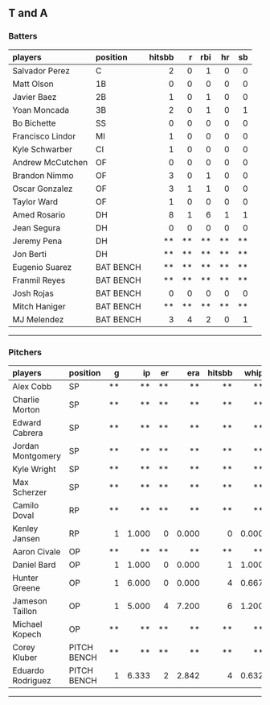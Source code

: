 ## T and A

### Batters

 
|players          |position  | hitsbb|  r| rbi| hr| sb| 
|:----------------|:---------|------:|--:|---:|--:|--:| 
|Salvador Perez   |C         |      2|  0|   1|  0|  0| 
|Matt Olson       |1B        |      0|  0|   0|  0|  0| 
|Javier Baez      |2B        |      1|  0|   1|  0|  0| 
|Yoan Moncada     |3B        |      2|  0|   1|  0|  1| 
|Bo Bichette      |SS        |      0|  0|   0|  0|  0| 
|Francisco Lindor |MI        |      1|  0|   0|  0|  0| 
|Kyle Schwarber   |CI        |      1|  0|   0|  0|  0| 
|Andrew McCutchen |OF        |      0|  0|   0|  0|  0| 
|Brandon Nimmo    |OF        |      3|  0|   1|  0|  0| 
|Oscar Gonzalez   |OF        |      3|  1|   1|  0|  0| 
|Taylor Ward      |OF        |      1|  0|   0|  0|  0| 
|Amed Rosario     |DH        |      8|  1|   6|  1|  1| 
|Jean Segura      |DH        |      0|  0|   0|  0|  0| 
|Jeremy Pena      |DH        |     **| **|  **| **| **| 
|Jon Berti        |DH        |     **| **|  **| **| **| 
|Eugenio Suarez   |BAT BENCH |     **| **|  **| **| **| 
|Franmil Reyes    |BAT BENCH |     **| **|  **| **| **| 
|Josh Rojas       |BAT BENCH |      0|  0|   0|  0|  0| 
|Mitch Haniger    |BAT BENCH |     **| **|  **| **| **| 
|MJ Melendez      |BAT BENCH |      3|  4|   2|  0|  1| 

* * *

### Pitchers

 
|players           |position    |  g|    ip| er|   era| hitsbb|  whip| so|  w| sv| 
|:-----------------|:-----------|--:|-----:|--:|-----:|------:|-----:|--:|--:|--:| 
|Alex Cobb         |SP          | **|    **| **|    **|     **|    **| **| **| **| 
|Charlie Morton    |SP          | **|    **| **|    **|     **|    **| **| **| **| 
|Edward Cabrera    |SP          | **|    **| **|    **|     **|    **| **| **| **| 
|Jordan Montgomery |SP          | **|    **| **|    **|     **|    **| **| **| **| 
|Kyle Wright       |SP          | **|    **| **|    **|     **|    **| **| **| **| 
|Max Scherzer      |SP          | **|    **| **|    **|     **|    **| **| **| **| 
|Camilo Doval      |RP          | **|    **| **|    **|     **|    **| **| **| **| 
|Kenley Jansen     |RP          |  1| 1.000|  0| 0.000|      0| 0.000|  1|  0|  1| 
|Aaron Civale      |OP          | **|    **| **|    **|     **|    **| **| **| **| 
|Daniel Bard       |OP          |  1| 1.000|  0| 0.000|      1| 1.000|  1|  0|  1| 
|Hunter Greene     |OP          |  1| 6.000|  0| 0.000|      4| 0.667| 11|  0|  0| 
|Jameson Taillon   |OP          |  1| 5.000|  4| 7.200|      6| 1.200|  4|  0|  0| 
|Michael Kopech    |OP          | **|    **| **|    **|     **|    **| **| **| **| 
|Corey Kluber      |PITCH BENCH | **|    **| **|    **|     **|    **| **| **| **| 
|Eduardo Rodriguez |PITCH BENCH |  1| 6.333|  2| 2.842|      4| 0.632|  7|  0|  0| 


* * *


